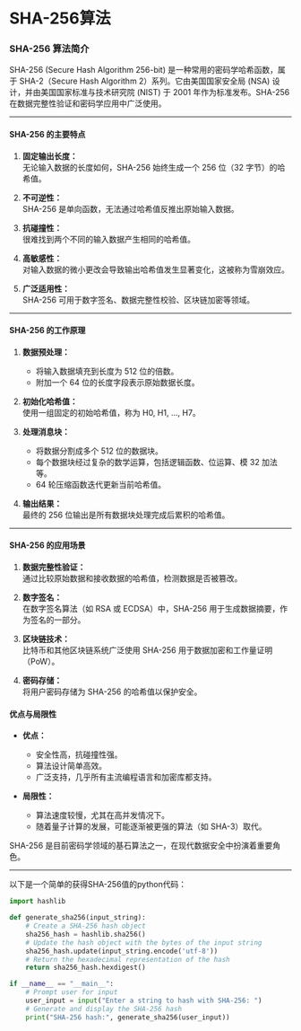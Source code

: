 # SHA-256算法
### SHA-256 算法简介

SHA-256 (Secure Hash Algorithm 256-bit) 是一种常用的密码学哈希函数，属于 SHA-2（Secure Hash Algorithm 2）系列。它由美国国家安全局 (NSA) 设计，并由美国国家标准与技术研究院 (NIST) 于 2001 年作为标准发布。SHA-256 在数据完整性验证和密码学应用中广泛使用。

---

#### **SHA-256 的主要特点**

1. **固定输出长度：**  
   无论输入数据的长度如何，SHA-256 始终生成一个 256 位（32 字节）的哈希值。

2. **不可逆性：**  
   SHA-256 是单向函数，无法通过哈希值反推出原始输入数据。

3. **抗碰撞性：**  
   很难找到两个不同的输入数据产生相同的哈希值。

4. **高敏感性：**  
   对输入数据的微小更改会导致输出哈希值发生显著变化，这被称为雪崩效应。

5. **广泛适用性：**  
   SHA-256 可用于数字签名、数据完整性校验、区块链加密等领域。

---

#### **SHA-256 的工作原理**

1. **数据预处理：**  
   - 将输入数据填充到长度为 512 位的倍数。
   - 附加一个 64 位的长度字段表示原始数据长度。

2. **初始化哈希值：**  
   使用一组固定的初始哈希值，称为 H0, H1, ..., H7。

3. **处理消息块：**  
   - 将数据分割成多个 512 位的数据块。
   - 每个数据块经过复杂的数学运算，包括逻辑函数、位运算、模 32 加法等。
   - 64 轮压缩函数迭代更新当前哈希值。

4. **输出结果：**  
   最终的 256 位输出是所有数据块处理完成后累积的哈希值。

---

#### **SHA-256 的应用场景**

1. **数据完整性验证：**  
   通过比较原始数据和接收数据的哈希值，检测数据是否被篡改。

2. **数字签名：**  
   在数字签名算法（如 RSA 或 ECDSA）中，SHA-256 用于生成数据摘要，作为签名的一部分。

3. **区块链技术：**  
   比特币和其他区块链系统广泛使用 SHA-256 用于数据加密和工作量证明（PoW）。

4. **密码存储：**  
   将用户密码存储为 SHA-256 的哈希值以保护安全。

#### **优点与局限性**

- **优点：**
  - 安全性高，抗碰撞性强。
  - 算法设计简单高效。
  - 广泛支持，几乎所有主流编程语言和加密库都支持。

- **局限性：**
  - 算法速度较慢，尤其在高并发情况下。
  - 随着量子计算的发展，可能逐渐被更强的算法（如 SHA-3）取代。

SHA-256 是目前密码学领域的基石算法之一，在现代数据安全中扮演着重要角色。

---

以下是一个简单的获得SHA-256值的python代码：

```python
import hashlib

def generate_sha256(input_string):
    # Create a SHA-256 hash object
    sha256_hash = hashlib.sha256()
    # Update the hash object with the bytes of the input string
    sha256_hash.update(input_string.encode('utf-8'))
    # Return the hexadecimal representation of the hash
    return sha256_hash.hexdigest()

if __name__ == "__main__":
    # Prompt user for input
    user_input = input("Enter a string to hash with SHA-256: ")
    # Generate and display the SHA-256 hash
    print("SHA-256 hash:", generate_sha256(user_input))
```
